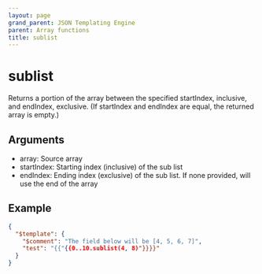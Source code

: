 ```yaml
---
layout: page
grand_parent: JSON Templating Engine
parent: Array functions
title: sublist
---
```


# sublist

Returns a portion of the array between the specified startIndex, inclusive, and endIndex, exclusive. (If startIndex and endIndex are equal, the returned array is empty.)


## Arguments

 - array: Source array
 - startIndex: Starting index (inclusive) of the sub list
 - endIndex: Ending index (exclusive) of the sub list. If none provided, will use the end of the array

## Example

```json
{
  "$template": {
    "$comment": "The field below will be [4, 5, 6, 7]",
    "test": "{{"{{0..10.sublist(4, 8)"}}}}"
  }
}
```
